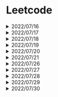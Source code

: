 # Leetcode

<details>
<summary>2022/07/16</summary>

### 26.Remove Duplicates from Sorted Array </p>
學習 **vector資料容器** 與 **auto自動變數** 用法</p>
#### vector:線性、長度可變的資料容器</p>
支援隨機存取</p>
集合尾端增刪元素很快 : O(1)</p>
集合中間增刪元素比較費時 : O(n)</p>
以模板(泛型)方式實現，可以儲存任意類型的變數，包括使用者自定義的資料型態。</p>


標頭檔：
```
#include <vector>
```  
建立vector:
```
vector<int> number;
vector<int> number(10); : 設置起始長度
vector<int> number = {10, 20, 30};
```

函式:
```
vector::size():得知元素大小
vector::empty():得知是否為空
vector::front():取得第一個元素
vector::back():取得最後一個元素
vector::begin():指向容器第一個元素的迭代器
vector::end():指向容器最後一個元素的迭代器
vector::swap(vector); :將一個向量的內容與另一個向量交換。
新增:
    vector::push_back():新增元素至尾端
    vector::insert(position,val):指定位置的元素之前插入一個或多個新元素 

清除:
    vector::pop_back():刪除最尾端的元素
    vector::clear():清空所有元素
    vector::erase(位置):清空位置的元素
    vector::erase(startingposition, endingposition):清除範圍內的元素
```
#### auto:編譯器自動判斷其變數的類型</p>
變數:
```
auto x = 1; :int
auto y = sin(1.3); :double
'''
以範圍為基礎的 for 迴圈:
'''
vector<int> nums = {0,0,1,1,1,2,2,3,3,4}
for(auto n : nums) {
        cout << n << endl;
    }
```
### 122. Best Time to Buy and Sell Stock II</p>
### 1929. Concatenation of Array</p>
學習 **vector::insert** 用法 </p>
```
vector::insert(position,const value_type& val); :指定位置插入，一個或多個新元素
vector::insert (position, n, val); :指定位置插入，n次一個或多個新元素
vector::insert(position, iterator1, iterator2):指定位置插入，新元素的起始位置(iterator1)與結束位置(iterator2)
vector::insert (position, value_type&& val);
vector::insert (position, initializer_list<value_type> il);
```
</details>





<details>
<summary>2022/07/17</summary>

### 189. Rotate Array
```
std::reverse(v.begin(), v.end()); :反轉vector(1 2 3 4 5 -> 5 4 3 2 1)
```
### 1.Two Sum
學習 **std::unordered_map** 用法 </p>
unordered_map 裡面的存放資料是無序的</p>

unordered_map 初始化:

```
std::unordered_map<std::string, int> umap = {
    {"Tom", 1},
    {"Ann", 4},
    {"Jack", 2}
};
```
函式:
```
std::unordered_map::empty(); :判斷容器是否為空
std::unordered_map::size(); :判斷容器大小
std::unordered_map::find(key); : 尋找key 的迭代器
std::unordered_map::begin():指向容器第一個元素的迭代器
std::unordered_map::end():指向容器最後一個元素的迭代器
新增:
    umap[key] = value; :如果 key 值已經存在的話，會將新資料覆蓋舊資料
    umap.insert(); : key 值存在的話會回傳失敗的結果

移除:
    std::unordered_map::erase(umap.begin()); : 移除第一個元素
    std::unordered_map::clear(); : 清空容器
```
### 66. Plus One
</details>

<details>
<summary>2022/07/18</summary>

### 283. Move Zeroes

</details>

<details>
<summary>2022/07/19</summary>

### 136. Single Number
### 118. Pascal's Triangle
二維vector宣告:</p>
```
vector<vector<int>> vec(5); 5 x 1  
vector<vector<int>> vec(5, vector<int>(3, 1)); : 5 x 3 全為1

vector<vector<int>> matrix {
        {1, 1, 1, 1},
        {2, 2, 2, 2},
        {3, 3, 3, 3}
    };
```

</details>

<details>
<summary>2022/07/20</summary>

### 350. Intersection of Two Arrays II
### 217. Contains Duplicate
### 36. Valid Sudoku
```
char用單引號(')
string用雙引號(")
```
### 48. Rotate Image

</details>


<details>
<summary>2022/07/21</summary>

### 792. Number of Matching Subsequences
binary_search:
```
    bool binary_search (Iterator_begin , Iterator_end, val); : 找val是否存在
    ForwardIterator  upper_bound (Iterator_begin , Iterator_end, val);   : 找比val大的位置
    ForwardIterator  lower_bound (Iterator_begin , Iterator_end, val);   : 找比val大於等於的位置
```
肥大的東西盡量用Reference或point傳進副函式:
```
如792Number_of_Matching_Subsequences.cpp中
36: bool search(unordered_map<char, vector<int>> umap, string word)會將umap和word全部複製一次
應改為bool search(unordered_map<char, vector<int>> &umap, string &word)
```
</details>

<details>
<summary>2022/07/26</summary>

### 344. Reverse String
###　7. Reverse Integer
int 根據32bit或64bit有不同的上限
```
#include <climits>
INT_MAX：int上限
INT_MIN：int下限
```

</details>

<details>
<summary>2022/07/27</summary>

### 387. First Unique Character in a String
### 242. Valid Anagram
### 125. Valid Palindrome
從給定範圍[first, last]中剔除所有滿足條件的元素:
```
#include <algorithm>

ForwardIterator remove_if (ForwardIterator first, ForwardIterator last,UnaryPredicate pred);
```
string的erase"
```
#include <string>
與vector的erase用法一樣
```
</details>


<details>
<summary>2022/07/28</summary>

### 8. String to Integer (atoi)
</details>

<details>
<summary>2022/07/29</summary>

### 28. Implement strStr()
### 14. Longest Common Prefix
### 890. Find and Replace Pattern

</details>


<details>
<summary>2022/07/30</summary>

### 412. Fizz Buzz

返回具有val表示形式的string。
```
std::to_string (val);

val type:
    int, long long, unsigned, unsigned long, unsigned long long, float, double,long double
```

</details>
